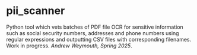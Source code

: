 # pii_scanner

Python tool which vets batches of PDF file OCR for sensitive information such as social security numbers, addresses and phone numbers using regular expressions and outputting CSV files with corresponding filenames. Work in progress. <i>Andrew Weymouth, Spring 2025</i>. 
